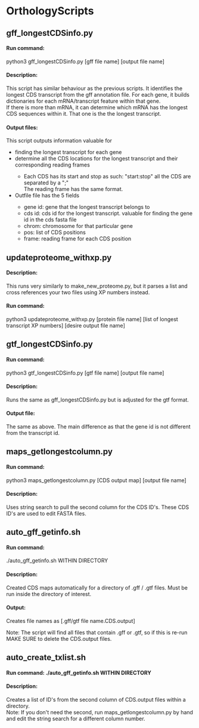 # OrthologyScripts

## gff_longestCDSinfo.py

#### Run command: 
python3 gff_longestCDSinfo.py [gff file name] [output file name]
	
#### Description: 
This script has similar behaviour as the previous scripts. It identifies the longest CDS transcript from the gff annotation file. For each gene, it builds dictionaries for each mRNA/transcript feature within that gene. <br>
If there is more than mRNA, it can determine which mRNA has the longest CDS sequences within it. That one is the the longest transcript.

#### Output files: 

This script outputs information valuable for
<ul>
	<li> finding the longest transcript for each gene </li>
	<li> determine all the CDS locations for the longest transcript and their corresponding reading frames </li>
		<ul>
		<li> Each CDS has its start and stop as such: "start:stop" all the CDS are separated by a ";" <br> The reading frame has the same format. </li>
		</ul>
	<li> Outfile file has the 5 fields </li>
		<ul>
			<li> gene id: gene that the longest transcript belongs to </li>
			<li> cds id: cds id for the longest transcript. valuable for finding the gene id in the cds fasta file </li>
			<li> chrom: chromosome for that particular gene </li>
			<li> pos: list of CDS positions </li>
			<li> frame: reading frame for each CDS position </li>
		</ul>
</ul>


## updateproteome_withxp.py

#### Description:

This runs very similarly to make_new_proteome.py, but it parses a list and cross references your two files using XP numbers instead.

#### Run command: 
python3 updateproteome_withxp.py [protein file name] [list of longest transcript XP numbers] [desire output file name]



## gtf_longestCDSinfo.py

#### Run command: 
python3 gtf_longestCDSinfo.py [gtf file name] [output file name]

#### Description: 

Runs the same as gff_longestCDSinfo.py but is adjusted for the gtf format. 

#### Output file: 
The same as above. The main difference as that the gene id is not different from the transcript id.


## maps_getlongestcolumn.py

#### Run command: 

python3 maps_getlongestcolumn.py [CDS output map] [output file name]
#### Description: 

Uses string search to pull the second column for the CDS ID's. These CDS ID's are used to edit FASTA files.


## auto_gff_getinfo.sh

#### Run command: 
./auto_gff_getinfo.sh WITHIN DIRECTORY

#### Description: 

Created CDS maps automatically for a directory of .gff / .gtf files. Must be run inside	the directory of interest.
		
#### Output: 

Creates file names as [.gff/gtf file name.CDS.output] <br>

Note: The script will find all files that contain .gff or .gtf, so if this is re-run MAKE SURE to delete the CDS.output files.


## auto_create_txlist.sh
	
#### Run command: ./auto_gff_getinfo.sh WITHIN DIRECTORY

#### Description: 
Creates a list of ID's from the second column of CDS.output files within a directory.<br> Note: If you don't need the second, run maps_getlongestcolumn.py
by hand and edit the string search for a different column number.
